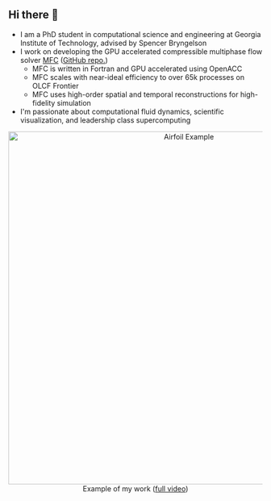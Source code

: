 ## Hi there 👋

* I am a PhD student in computational science and engineering at Georgia Institute of Technology, advised by Spencer Bryngelson
* I work on developing the GPU accelerated compressible multiphase flow solver [MFC](https://mflowcode.github.io) ([GitHub repo.](https://github.com/MFlowCode/MFC))
  * MFC is written in Fortran and GPU accelerated using OpenACC
  * MFC scales with near-ideal efficiency to over 65k processes on OLCF Frontier
  * MFC uses high-order spatial and temporal reconstructions for high-fidelity simulation
* I'm passionate about computational fluid dynamics, scientific visualization, and leadership class supercomputing 

<p align="center">
    <img src="airfoil-animated.png" alt="Airfoil Example" width="700"/><br/>
    Example of my work (<a href="https://vimeo.com/917305340/c05fd414c8?share=copy" target="_blank">full video</a>)
</p>
